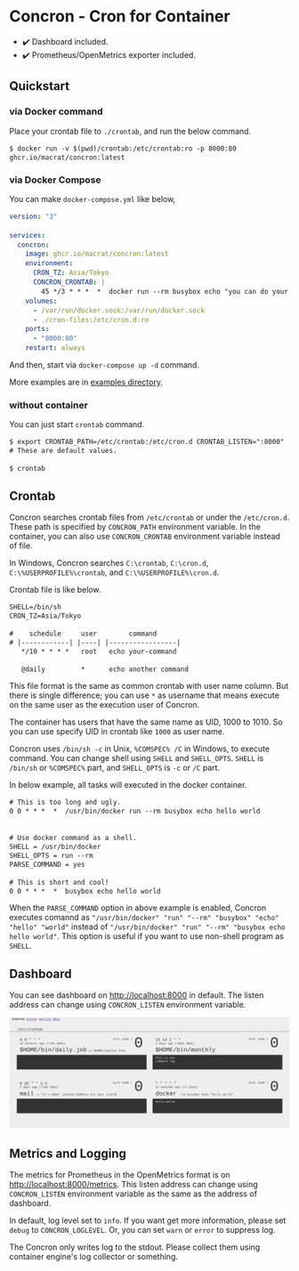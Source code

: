 Concron - Cron for Container
============================

- :heavy_check_mark: Dashboard included.
- :heavy_check_mark: Prometheus/OpenMetrics exporter included.


## Quickstart

### via Docker command

Place your crontab file to `./crontab`, and run the below command.

``` shell
$ docker run -v $(pwd)/crontab:/etc/crontab:ro -p 8000:80 ghcr.io/macrat/concron:latest
```

### via Docker Compose

You can make `docker-compose.yml` like below,

``` yaml
version: "3"

services:
  concron:
    image: ghcr.io/macrat/concron:latest
    environment:
      CRON_TZ: Asia/Tokyo
      CONCRON_CRONTAB: |
        45 */3 * * *  *  docker run --rm busybox echo "you can do your task here!"
    volumes:
      - /var/run/docker.sock:/var/run/docker.sock
      - ./cron-files:/etc/cron.d:ro
    ports:
      - "8000:80"
    restart: always
```

And then, start via `docker-compose up -d` command.

More examples are in [examples directory](./examples).

### without container

You can just start `crontab` command.

``` shell
$ export CRONTAB_PATH=/etc/crontab:/etc/cron.d CRONTAB_LISTEN=":8000"  # These are default values.

$ crontab
```


## Crontab

Concron searches crontab files from `/etc/crontab` or under the `/etc/cron.d`.
These path is specified by `CONCRON_PATH` environment variable.
In the container, you can also use `CONCRON_CRONTAB` environment variable instead of file.

In Windows, Concron searches `C:\crontab`, `C:\cron.d`, `C:\%USERPROFILE%\crontab`, and `C:\%USERPROFILE%\cron.d`.

Crontab file is like below.

``` crontab
SHELL=/bin/sh
CRON_TZ=Asia/Tokyo

#    schedule     user        command
# |------------| |----| |-----------------|
   */10 * * * *   root   echo your-command

   @daily         *      echo another command
```

This file format is the same as common crontab with user name column.
But there is single difference; you can use `*` as username that means execute on the same user as the execution user of Concron.

The container has users that have the same name as UID, 1000 to 1010.
So you can use specify UID in crontab like `1000` as user name.

Concron uses `/bin/sh -c` in Unix, `%COMSPEC% /C` in Windows, to execute command.
You can change shell using `SHELL` and `SHELL_OPTS`.
`SHELL` is `/bin/sh` or `%COMSPEC%` part, and `SHELL_OPTS` is `-c` or `/C` part.

In below example, all tasks will executed in the docker container.

``` crontab
# This is too long and ugly.
0 0 * * *  *  /usr/bin/docker run --rm busybox echo hello world


# Use docker command as a shell.
SHELL = /usr/bin/docker
SHELL_OPTS = run --rm
PARSE_COMMAND = yes

# This is short and cool!
0 0 * * *  *  busybox echo hello world
```

When the `PARSE_COMMAND` option in above example is enabled, Concron executes comannd as `"/usr/bin/docker" "run" "--rm" "busybox" "echo" "hello" "world"` instead of `"/usr/bin/docker" "run" "--rm" "busybox echo hello world"`.
This option is useful if you want to use non-shell program as `SHELL`.


## Dashboard

You can see dashboard on <http://localhost:8000> in default.
The listen address can change using `CONCRON_LISTEN` environment variable.

![dashboard example](./assets/dashboard.jpg)


## Metrics and Logging

The metrics for Prometheus in the OpenMetrics format is on <http://localhost:8000/metrics>.
This listen address can change using `CONCRON_LISTEN` environment variable as the same as the address of dashboard.

In default, log level set to `info`.
If you want get more information, please set `debug` to `CONCRON_LOGLEVEL`. Or, you can set `warn` or `error` to suppress log.

The Concron only writes log to the stdout.
Please collect them using container engine's log collector or something.
